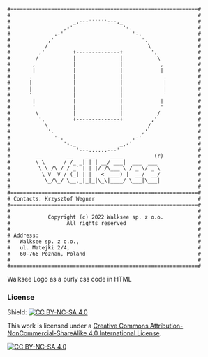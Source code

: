 ```
#============================================================#
#                                                            #
#                    _,---''''''---,_                        #
#                 ,-'                '-.                     #
#              .-'                      '-.                  #
#            ,'                            '.                #
#           /                                \               #
#         ,'         +--------------+         ',             #
#        /           |              |           \            #
#       ,            |              |            ,           #
#       |            |              |            |           #
#      .             |              |             .          #
#      |             |              |             |          #
#      |             |              |             |          #
#      '             |              |             '          #
#       |            |              |            |           #
#       '            |              |            '           #
#        \           |              |           /            #
#         '.         +--------------+         ,'             #
#           \                                /               #
#            '.                            ,'                #
#              '-.                      .-'                  #
#                 '-._              _,-'                     #
#                     '---......---'                         #
#        __        __    _ _     ____          (r)           #
#        \ \      / /_ _| | | __/ ___|  ___  ___             #
#         \ \ /\ / / _` | | |/ /\___ \ / _ \/ _ \            #
#          \ V  V / (_| | |   <  ___) |  __/  __/            #
#           \_/\_/ \__,_|_|_|\_\|____/ \___|\___|            #
#                                                            #
#============================================================#
# Contacts: Krzysztof Wegner                                 #
#============================================================#
#                                                            #
#            Copyright (c) 2022 Walksee sp. z o.o.           #
#                  All rights reserved                       #
#                                                            #
# Address:                                                   #
#   Walksee sp. z o.o.,                                      #
#   ul. Matejki 2/4,                                         #
#   60-766 Poznan, Poland                                    #
#                                                            #
#============================================================#
```

Walksee Logo as a purly css code in HTML

### License

<!--CC-BY-NC-SA-4.0-->

Shield: [![CC BY-NC-SA 4.0][cc-by-nc-sa-shield]][cc-by-nc-sa]

This work is licensed under a
[Creative Commons Attribution-NonCommercial-ShareAlike 4.0 International License][cc-by-nc-sa].

[![CC BY-NC-SA 4.0][cc-by-nc-sa-image]][cc-by-nc-sa]

[cc-by-nc-sa]: http://creativecommons.org/licenses/by-nc-sa/4.0/
[cc-by-nc-sa-image]: https://licensebuttons.net/l/by-nc-sa/4.0/88x31.png
[cc-by-nc-sa-shield]: https://img.shields.io/badge/License-CC%20BY--NC--SA%204.0-lightgrey.svg

<!--
https://creativecommons.org/licenses/by-nc-sa/4.0/legalcode
-->